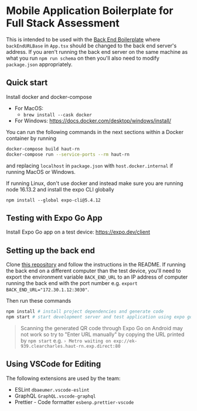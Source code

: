 # Mobile Application Boilerplate for Full Stack Assessment

This is intended to be used with the [Back End Boilerplate](https://github.com/Haut-Technologies/back-end-boilerplate) where `backEndURLBase` in `App.tsx` should be changed to the back end server's address. If you aren't running the back end server on the same machine as what you run `npm run schema` on then you'll also need to modify `package.json` appropriately.

## Quick start

Install docker and docker-compose
- For MacOS:
  - `brew install --cask docker`
- For Windows: https://docs.docker.com/desktop/windows/install/

You can run the following commands in the next sections within a Docker container by running
```sh
docker-compose build haut-rn
docker-compose run --service-ports --rm haut-rn
```
and replacing `localhost` in `package.json` with `host.docker.internal` if running MacOS or Windows.

If running Linux, don't use docker and instead make sure you are running node 16.13.2 and install the expo CLI globally
```
npm install --global expo-cli@5.4.12
```

## Testing with Expo Go App

Install Expo Go app on a test device: https://expo.dev/client

## Setting up the back end

Clone [this repository](https://github.com/Haut-Technologies/back-end-boilerplate) and follow the instructions in the README. If running the back end on a different computer than the test device, you'll need to export the environment variable `BACK_END_URL` to an IP address of computer running the back end with the port number e.g. `export BACK_END_URL="172.30.1.12:3030"`.

Then run these commands

```sh
npm install # install project dependencies and generate code
npm start # start development server and test application using expo go mobile app
```

> Scanning the generated QR code through Expo Go on Android may not work so try to "Enter URL manually" by copying the URL printed by `npm start` e.g.
> `› Metro waiting on exp://ek-939.clearcharles.haut-rn.exp.direct:80`

## Using VSCode for Editing

The following extensions are used by the team:

- ESLint `dbaeumer.vscode-eslint`
- GraphQL `GraphQL.vscode-graphql`
- Prettier - Code formatter `esbenp.prettier-vscode`
